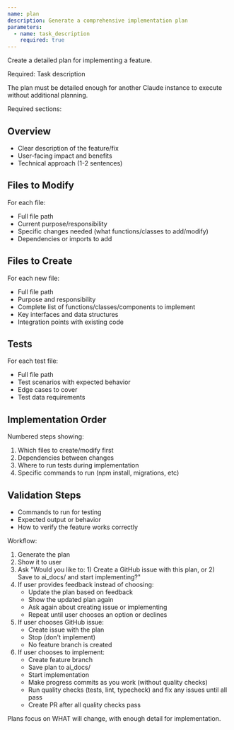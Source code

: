 ```yaml
---
name: plan
description: Generate a comprehensive implementation plan
parameters:
  - name: task_description
    required: true
---
```


Create a detailed plan for implementing a feature.

Required: Task description

The plan must be detailed enough for another Claude instance to execute without additional planning.

Required sections:

## Overview
- Clear description of the feature/fix
- User-facing impact and benefits
- Technical approach (1-2 sentences)

## Files to Modify
For each file:
- Full file path
- Current purpose/responsibility
- Specific changes needed (what functions/classes to add/modify)
- Dependencies or imports to add

## Files to Create
For each new file:
- Full file path
- Purpose and responsibility
- Complete list of functions/classes/components to implement
- Key interfaces and data structures
- Integration points with existing code

## Tests
For each test file:
- Full file path
- Test scenarios with expected behavior
- Edge cases to cover
- Test data requirements

## Implementation Order
Numbered steps showing:
1. Which files to create/modify first
2. Dependencies between changes
3. Where to run tests during implementation
4. Specific commands to run (npm install, migrations, etc)

## Validation Steps
- Commands to run for testing
- Expected output or behavior
- How to verify the feature works correctly

Workflow:
1. Generate the plan
2. Show it to user
3. Ask "Would you like to: 1) Create a GitHub issue with this plan, or 2) Save to ai_docs/ and start implementing?"
4. If user provides feedback instead of choosing:
   - Update the plan based on feedback
   - Show the updated plan again
   - Ask again about creating issue or implementing
   - Repeat until user chooses an option or declines
5. If user chooses GitHub issue:
   - Create issue with the plan
   - Stop (don't implement)
   - No feature branch is created
6. If user chooses to implement:
   - Create feature branch
   - Save plan to ai_docs/
   - Start implementation
   - Make progress commits as you work (without quality checks)
   - Run quality checks (tests, lint, typecheck) and fix any issues until all pass
   - Create PR after all quality checks pass

Plans focus on WHAT will change, with enough detail for implementation.